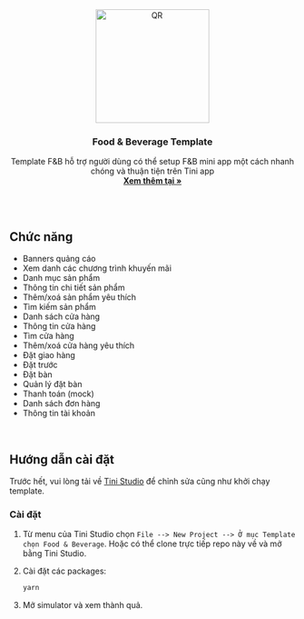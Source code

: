 <div align="center">
  <img width="200" src="https://i.ibb.co/3cHkg8k/tini-fnb.png" alt="QR" />
<h3 align="center">Food & Beverage Template</h3>
  <p align="center">
    Template F&B hỗ trợ người dùng có thể setup F&B mini app một cách nhanh chóng và thuận tiện trên Tini app
    <br />
    <a href="https://github.com/tikivn/tiniapp-fnb-template"><strong>Xem thêm tại »</strong></a>
    <br />
    <br />
  </p>
</div>

<br/>

## Chức năng

- Banners quảng cáo
- Xem danh các chương trình khuyến mãi
- Danh mục sản phẩm
- Thông tin chi tiết sản phẩm
- Thêm/xoá sản phẩm yêu thích
- Tìm kiếm sản phẩm
- Danh sách cửa hàng
- Thông tin cửa hàng
- Tìm cửa hàng
- Thêm/xoá cửa hàng yêu thích
- Đặt giao hàng
- Đặt trước
- Đặt bàn
- Quản lý đặt bàn
- Thanh toán (mock)
- Danh sách đơn hàng
- Thông tin tài khoản

<br/>

## Hướng dẫn cài đặt

Trước hết, vui lòng tải về [Tini Studio](https://developers.tiki.vn/downloads) để chỉnh sửa cũng như khởi chạy template.

### Cài đặt

1. Từ menu của Tini Studio chọn `File --> New Project --> Ở mục Template chọn Food & Beverage`. Hoặc có thể clone trực tiếp repo này về và mở bằng Tini Studio.

2. Cài đặt các packages:

   ```sh
   yarn
   ```

3. Mở simulator và xem thành quả.
